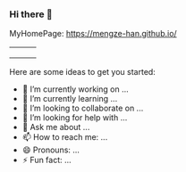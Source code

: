 ### Hi there 👋


MyHomePage: https://mengze-han.github.io/

|      |      |      |
| ---- | ---- | ---- |
|      |      |      |
|      |      |      |
|      |      |      |

Here are some ideas to get you started:

- 🔭 I’m currently working on ...
- 🌱 I’m currently learning ...
- 👯 I’m looking to collaborate on ...
- 🤔 I’m looking for help with ...
- 💬 Ask me about ...
- 📫 How to reach me: ...
- 😄 Pronouns: ...
- ⚡ Fun fact: ...


